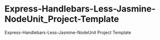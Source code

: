 Express-Handlebars-Less-Jasmine-NodeUnit_Project-Template
=========================================================

Express-Handlebars-Less-Jasmine-NodeUnit Project Template
